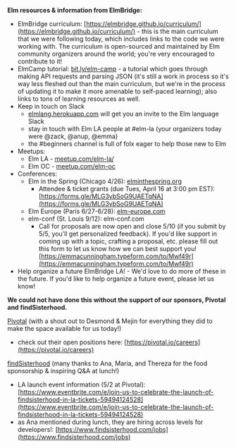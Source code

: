 **Elm resources & information from ElmBridge:**

- ElmBridge curriculum: [https://elmbridge.github.io/curriculum/](https://elmbridge.github.io/curriculum/) - this is the main curriculum that we were following today, which includes links to the code we were working with.  The curriculum is open-sourced and maintained by Elm community organizers around the world; you're very encouraged to contribute to it!
- ElmCamp tutorial: [bit.ly/elm-camp](http://bit.ly/elm-camp) - a tutorial which goes through making API requests and parsing JSON (it's still a work in process so it's way less fleshed out than the main curriculum, but we're in the process of updating it to make it more amenable to self-paced learning); also links to tons of learning resources as well.
- Keep in touch on Slack
    - [elmlang.herokuapp.com](http://elmlang.herokuapp.com) will get you an invite to the Elm language Slack
    - stay in touch with Elm LA people at #elm-la (your organizers today were @zack, @anup, @emma)
    - the #beginners channel is full of folx eager to help those new to Elm
- Meetups:
    - Elm LA - [meetup.com/elm-la/](http://meetup.com/elm-la/)
    - Elm OC - [meetup.com/elm-oc](http://meetup.com/elm-oc)
- Conferences:
    - Elm in the Spring (Chicago 4/26): [elminthespring.org](http://elminthespring.org/)
        - Attendee & ticket grants (due Tues, April 16 at 3:00 pm EST): [https://forms.gle/MLG3ybSoG9UAETqNA](https://forms.gle/MLG3ybSoG9UAETqNA)
    - Elm Europe (Paris 6/27-6/28): [elm-europe.com](http://elm-europe.com/)
    - elm-conf (St. Louis 9/12): elm-conf.com
        - Call for proposals are now open and close 5/10 (if you submit by 5/5, you'll get personalized feedback).  If you'd like support in coming up with a topic, crafting a proposal, etc. please fill out this form to let us know how we can best support you! [https://emmacunningham.typeform.com/to/Mwf49r](https://emmacunningham.typeform.com/to/Mwf49r)
- Help organize a future ElmBridge LA! - We'd love to do more of these in the future.  If you'd like to help organize a future event, please let us know!

**We could not have done this without the support of our sponsors, Pivotal and findSisterhood.**

[Pivotal](https://pivotal.io/) (with a shout out to Desmond & Mejin for everything they did to make the space available for us today!)

- check out their open positions here: [https://pivotal.io/careers](https://pivotal.io/careers)

[findSisterhood](https://linktr.ee/findsisterhood) (many thanks to Ana, Maria, and Thereza for the food sponsorship & inspiring Q&A at lunch!)

- LA launch event information (5/2 at Pivotal): [https://www.eventbrite.com/e/join-us-to-celebrate-the-launch-of-findsisterhood-in-la-tickets-59494124528](https://www.eventbrite.com/e/join-us-to-celebrate-the-launch-of-findsisterhood-in-la-tickets-59494124528)
- as Ana mentioned during lunch, they are hiring across levels for developers!: [https://www.findsisterhood.com/jobs](https://www.findsisterhood.com/jobs)